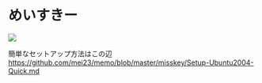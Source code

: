 # めいすきー

![](https://github.com/mei23/misskey/workflows/Node.js%20CI/badge.svg)

簡単なセットアップ方法はこの辺  
https://github.com/mei23/memo/blob/master/misskey/Setup-Ubuntu2004-Quick.md
